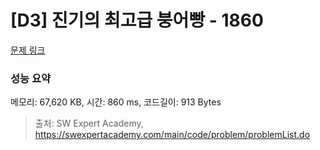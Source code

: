 # [D3] 진기의 최고급 붕어빵 - 1860 

[문제 링크](https://swexpertacademy.com/main/code/problem/problemDetail.do?contestProbId=AV5LsaaqDzYDFAXc) 

### 성능 요약

메모리: 67,620 KB, 시간: 860 ms, 코드길이: 913 Bytes



> 출처: SW Expert Academy, https://swexpertacademy.com/main/code/problem/problemList.do